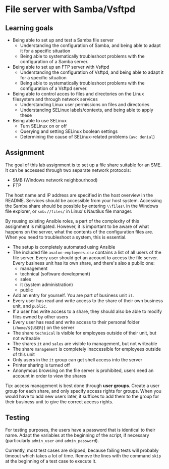 # File server with Samba/Vsftpd

## Learning goals

- Being able to set up and test a Samba file server
    - Understanding the configuration of Samba, and being able to adapt it for a specific situation
    - Being able to systematically troubleshoot problems with the configuration of a Samba server.
- Being able to set up an FTP server with Vsftpd
    - Understanding the configuration of Vsftpd, and being able to adapt it for a specific situation
    - Being able to systematically troubleshoot problems with the configuration of a Vsftpd server.
- Being able to control acces to files and directories on the Linux filesystem and through network services
    - Understanding Linux user permissions on files and directories
    - Understanding SELinux labels/contexts, and being able to apply these
- Being able to use SELinux
    - Turn SELinux on or off
    - Querying and setting SELinux boolean settings
    - Determining the cause of SELinux-related problems (`avc denial`)

## Assignment

The goal of this lab assignment is to set up a file share suitable for an SME. It can be accessed through two separate network protocols:

- SMB (Windows network neighbourhood)
- FTP

The host name and IP address are specified in the host overview in the README. Services should be accessible from your host system. Accessing the Samba share should be possible by entering `\\files\` in the Windows file explorer, or `smb://files/` in Linux's Nautilus file manager.

By reusing existing Ansible roles, a part of the complexity of this assignment is mitigated. However, it is important to be aware of what happens on the server, what the contents of the configuration files are. When you need to troubleshoot a system, this is essential.

- The setup is completely automated using Ansible
- The included file `avalon-employees.csv` contains a list of all users of the file server. Every user should get an account to access the file server. Every business unit has its own share, and there's also a public one:
    - management
    - technical (software development)
    - sales
    - it (system administration)
    - public
- Add an entry for yourself. You are part of business unit `it`.
- Every user has read and write access to the share of their own business unit, and `public`.
- If a user has write access to a share, they should also be able to modify files owned by other users
- Every user has read and write access to their personal folder (`/home/${USER}`) on the server
- The share `technical` is visible for employees outside of their unit, but not writeable
- The shares `it` and `sales` are visible to management, but not writeable
- The share `management` is completely inaccessible for employees outside of this unit
- Only users in the `it` group can get shell access into the server
- Printer sharing is turned off
- Anonymous browsing on the file server is prohibited, users need an account in order to view the shares

Tip: access management is best done through **user groups**. Create a user group for each share, and only specify access rights for groups. When you would have to add new users later, it suffices to add them to the group for their business unit to give the correct access rights.

## Testing

For testing purposes, the users have a password that is identical to their name. Adapt the variables at the beginning of the script, if necessary (particularly `admin_user` and `admin_password`).

Currently, most test cases are skipped, because failing tests will probably timeout which takes a lot of time. Remove the lines with the command `skip` at the beginning of a test case to execute it.
